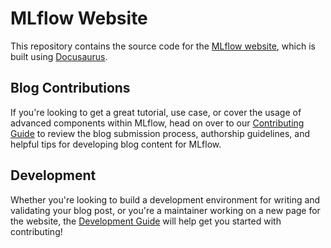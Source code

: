 # MLflow Website

This repository contains the source code for the [MLflow website](https://mlflow.org/), which is built using [Docusaurus](https://docusaurus.io/).

## Blog Contributions

If you're looking to get a great tutorial, use case, or cover the usage of advanced components within MLflow, head on over to our [Contributing Guide](CONTRIBUTING.md) to review the blog submission process, authorship guidelines, and helpful tips for developing blog content for MLflow.

## Development

Whether you're looking to build a development environment for writing and validating your blog post, or you're a maintainer working on a new page for the website, the [Development Guide](DEVELOPMENT_GUIDE.md) will help get you started with contributing!
